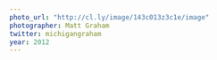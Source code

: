 ```yaml
---
photo_url: "http://cl.ly/image/143c013z3c1e/image"
photographer: Matt Graham
twitter: michigangraham
year: 2012
---
```

